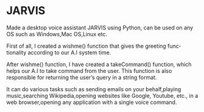 # JARVIS
Made a desktop voice assistant JARVIS using Python, can be used on any OS such as Windows,Mac OS,Linux etc.

First of all, I created a wishme() function that gives the greeting func‐ tionality according to our A.I system time.

After wishme() function, I have created a takeCommand() function, which helps our A.I to take command from the user. This function is also responsible for returning the user’s query in a string format.

It can do various tasks such as sending emails on your behalf,playing music,searching Wikipedia,opening websites like Google, Youtube, etc., in a web browser,opening any application with a single voice command.






